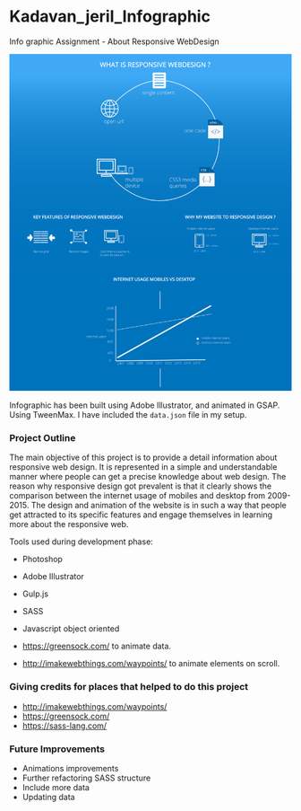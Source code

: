 # Kadavan_jeril_Infographic
Info graphic Assignment - About Responsive WebDesign


![image](images/infographic.png)

Infographic has been built using Adobe Illustrator, and animated in GSAP.  Using TweenMax.  I have included the `data.json` file in my setup.


### Project Outline


The main objective of this project is to provide a detail information about responsive web design. 
It is represented in a simple and understandable manner where people can get a precise knowledge about web design. 
The reason why responsive design got prevalent is that it clearly shows the comparison between 
the internet usage of mobiles and desktop from 2009-2015. 
The design and animation of the website is in such a way that people get attracted to its specific 
features and engage themselves in learning more about the responsive web. 

Tools used during development phase:
- Photoshop
- Adobe Illustrator
- Gulp.js
- SASS
- Javascript object oriented

- https://greensock.com/ to animate data.
- http://imakewebthings.com/waypoints/ to animate elements on scroll.

### Giving credits for places that helped to do this project

- http://imakewebthings.com/waypoints/
- https://greensock.com/
- https://sass-lang.com/

### Future Improvements
- Animations improvements
- Further refactoring SASS structure
- Include more data
- Updating data

